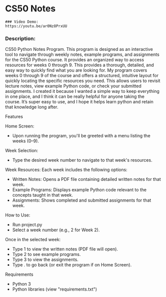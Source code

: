 # CS50 Notes
    ### Video Demo:  
    https://youtu.be/ar0Nz8PrxUU
    
### Description: 
CS50 Python Notes Program. This program is designed as an interactive tool to navigate through weekly notes, example programs, and assignments for the CS50 Python course. It provides an organized way to access resources for weeks 0 through 9. This provides a thorough, detailed, and easy way to quickly find what you are looking for. My program covers weeks 0 through 9 of the course and offers a structured, intuitive layout for quickly locating the specific resources you need. This allows users to revisit lecture notes, view example Python code, or check your submitted assignments. I created it because I wanted a simple way to keep everything in one place, and I think it can be really helpful for anyone taking the course. It’s super easy to use, and I hope it helps learn python and retain that knowledge long after.

Features

Home Screen:
- Upon running the program, you'll be greeted with a menu listing the weeks (0–9).

Week Selection:
- Type the desired week number to navigate to that week's resources.

Week Resources:
Each week includes the following options:
- Written Notes: Opens a PDF file containing detailed written notes for that week.
- Example Programs: Displays example Python code relevant to the concepts taught in that week.
- Assignments: Shows completed and submitted assignments for that week.

How to Use:
- Run project.py
- Select a week number (e.g., 2 for Week 2).

Once in the selected week:
- Type 1 to view the written notes (PDF file will open).
- Type 2 to see example programs.
- Type 3 to view the assignments.
- Type . to go back (or exit the program if on Home Screen).

Requirements
- Python 3
- Python libraries (view "requirements.txt")
